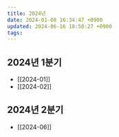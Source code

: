 ```yaml
---
title: 2024년
date: 2024-01-08 16:34:47 +0900
updated: 2024-06-16 18:50:27 +0900
tags: 
---
```


## 2024년 1분기

- [[2024-01]]
- [[2024-02]]

## 2024년 2분기

- [[2024-06]]